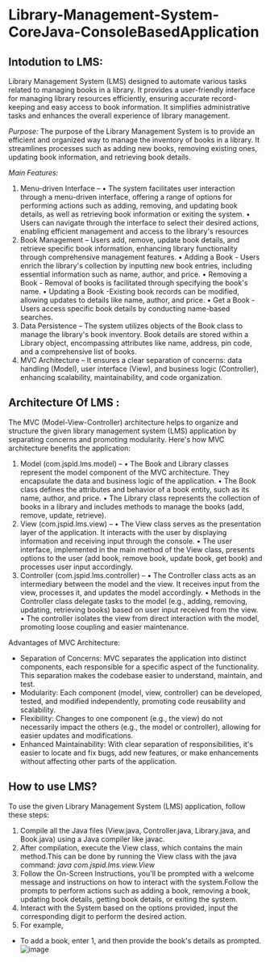 # Library-Management-System-CoreJava-ConsoleBasedApplication

## Intodution to LMS:
Library Management System (LMS) designed to automate various tasks related to managing books in a library. It provides a user-friendly interface for managing library resources efficiently, ensuring accurate record-keeping and easy access to book information. It simplifies administrative tasks and enhances the overall experience of library management.

*Purpose:*  The purpose of the Library Management System is to provide an efficient and organized way to manage the inventory of books in a library. It streamlines processes such as adding new books, removing existing ones, updating book information, and retrieving book details.

*Main Features:*
1)	Menu-driven Interface –
•	The system facilitates user interaction through a menu-driven interface, offering a range of options for performing actions such as adding, removing, and updating book details, as well as retrieving book information or exiting the system. 
•	Users can navigate through the interface to select their desired actions, enabling efficient management and access to the library's resources
2)	Book Management –
Users add, remove, update book details, and retrieve specific book information, enhancing library functionality through comprehensive management features.
•	Adding a Book - Users enrich the library's collection by inputting new book entries, including essential information such as name, author, and price. 
•	Removing a Book - Removal of books is facilitated through specifying the book's name. 
•	Updating a Book -Existing book records can be modified, allowing updates to details like name, author, and price.
•	Get a Book - Users access specific book details by conducting name-based searches.
3)	Data Persistence –
The system utilizes objects of the Book class to manage the library's book inventory. Book details are stored within a Library object, encompassing attributes like name, address, pin code, and a comprehensive list of books.
4)	MVC Architecture –
It ensures a clear separation of concerns: data handling (Model), user interface (View), and business logic (Controller), enhancing scalability, maintainability, and code organization.

## __Architecture Of LMS :__

The MVC (Model-View-Controller) architecture helps to organize and structure the given library management system (LMS) application by separating concerns and promoting modularity. Here's how MVC architecture benefits the application:
1)	Model (com.jspid.lms.model) –
•	The Book and Library classes represent the model component of the MVC architecture. They encapsulate the data and business logic of the application.
•	The Book class defines the attributes and behavior of a book entity, such as its name, author, and price.
•	The Library class represents the collection of books in a library and includes methods to manage the books (add, remove, update, retrieve).
2)	View (com.jspid.lms.view) –
•	The View class serves as the presentation layer of the application. It interacts with the user by displaying information and receiving input through the console.
•	The user interface, implemented in the main method of the View class, presents options to the user (add book, remove book, update book, get book) and processes user input accordingly.
3)	Controller (com.jspid.lms.controller) –
•	The Controller class acts as an intermediary between the model and the view. It receives input from the view, processes it, and updates the model accordingly.
•	Methods in the Controller class delegate tasks to the model (e.g., adding, removing, updating, retrieving books) based on user input received from the view.
•	The controller isolates the view from direct interaction with the model, promoting loose coupling and easier maintenance.

Advantages of MVC Architecture:
-	Separation of Concerns: MVC separates the application into distinct components, each responsible for a specific aspect of the functionality. This separation makes the codebase easier to understand, maintain, and test.
-	Modularity: Each component (model, view, controller) can be developed, tested, and modified independently, promoting code reusability and scalability.
-	Flexibility: Changes to one component (e.g., the view) do not necessarily impact the others (e.g., the model or controller), allowing for easier updates and modifications.
-	Enhanced Maintainability: With clear separation of responsibilities, it's easier to locate and fix bugs, add new features, or make enhancements without affecting other parts of the application.

## How to use LMS? 
To use the given Library Management System (LMS) application, follow these steps:
1)	Compile all the Java files (View.java, Controller.java, Library.java, and Book.java) using a Java compiler like javac.
2)	After compilation, execute the View class, which contains the main method.This can be done by running the View class with the java command: 
*java com.jspid.lms.view.View*
3)	Follow the On-Screen Instructions, you'll be prompted with a welcome message and instructions on how to interact with the system.Follow the prompts to perform actions such as adding a book, removing a book, updating book details, getting book details, or exiting the system.
4)	Interact with the System based on the options provided, input the corresponding digit to perform the desired action.
5)	For example,
   - To add a book, enter 1, and then provide the book's details as prompted.
  	![image](https://github.com/imszainab/Library-Management-System-CoreJava-ConsoleBasedApplication/assets/60963530/5ebb52ac-c68a-41de-bf99-5d2661295103)

